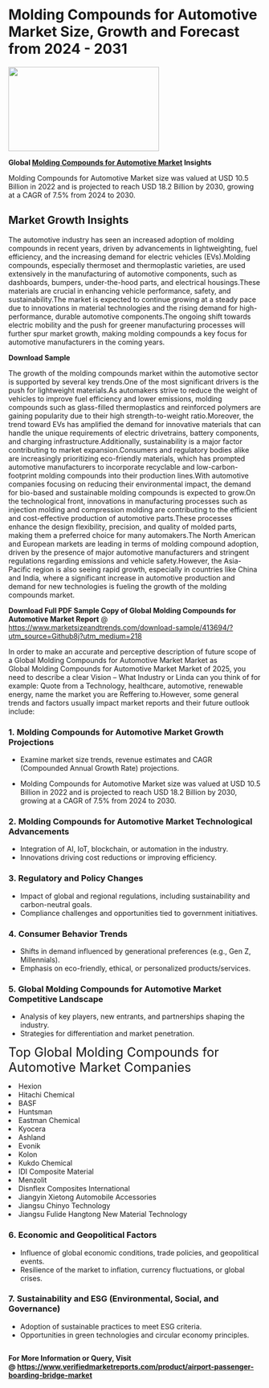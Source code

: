 <H1>Molding Compounds for Automotive Market Size, Growth and Forecast from 2024 - 2031</H1><img class="aligncenter size-medium wp-image-584254" src="https://thirdeyenews.in/wp-content/uploads/2024/09/Global-Market-Research-300x168.jpeg" alt="" width="300" height="168" /><p><strong>Global&nbsp;<a href="https://www.marketsizeandtrends.com/download-sample/413694/?utm_source=Github8j?utm_medium=218">Molding Compounds for Automotive Market</a> Insights</strong></p><p>Molding Compounds for Automotive Market size was valued at USD 10.5 Billion in 2022 and is projected to reach USD 18.2 Billion by 2030, growing at a CAGR of 7.5% from 2024 to 2030.</p><p><h2>Market Growth Insights</h2> <p>The automotive industry has seen an increased adoption of molding compounds in recent years, driven by advancements in lightweighting, fuel efficiency, and the increasing demand for electric vehicles (EVs).Molding compounds, especially thermoset and thermoplastic varieties, are used extensively in the manufacturing of automotive components, such as dashboards, bumpers, under-the-hood parts, and electrical housings.These materials are crucial in enhancing vehicle performance, safety, and sustainability.The market is expected to continue growing at a steady pace due to innovations in material technologies and the rising demand for high-performance, durable automotive components.The ongoing shift towards electric mobility and the push for greener manufacturing processes will further spur market growth, making molding compounds a key focus for automotive manufacturers in the coming years.</p> <p><strong>Download Sample</strong></p> <p>The growth of the molding compounds market within the automotive sector is supported by several key trends.One of the most significant drivers is the push for lightweight materials.As automakers strive to reduce the weight of vehicles to improve fuel efficiency and lower emissions, molding compounds such as glass-filled thermoplastics and reinforced polymers are gaining popularity due to their high strength-to-weight ratio.Moreover, the trend toward EVs has amplified the demand for innovative materials that can handle the unique requirements of electric drivetrains, battery components, and charging infrastructure.Additionally, sustainability is a major factor contributing to market expansion.Consumers and regulatory bodies alike are increasingly prioritizing eco-friendly materials, which has prompted automotive manufacturers to incorporate recyclable and low-carbon-footprint molding compounds into their production lines.With automotive companies focusing on reducing their environmental impact, the demand for bio-based and sustainable molding compounds is expected to grow.On the technological front, innovations in manufacturing processes such as injection molding and compression molding are contributing to the efficient and cost-effective production of automotive parts.These processes enhance the design flexibility, precision, and quality of molded parts, making them a preferred choice for many automakers.The North American and European markets are leading in terms of molding compound adoption, driven by the presence of major automotive manufacturers and stringent regulations regarding emissions and vehicle safety.However, the Asia-Pacific region is also seeing rapid growth, especially in countries like China and India, where a significant increase in automotive production and demand for new technologies is fueling the growth of the molding compounds market.<p><span class=""><strong>Download Full PDF Sample Copy of Global Molding Compounds for Automotive Market Report</strong> @ <a href="https://www.marketsizeandtrends.com/download-sample/413694/?utm_source=Github8j?utm_medium=218" target="_blank">https://www.marketsizeandtrends.com/download-sample/413694/?utm_source=Github8j?utm_medium=218</a></span></p><p>In order to make an accurate and perceptive description of future scope of a Global&nbsp;Molding Compounds for Automotive Market Market as Global&nbsp;Molding Compounds for Automotive Market Market of 2025, you need to describe a clear Vision &ndash; What Industry or Linda can you think of for example: Quote from a Technology, healthcare, automotive, renewable energy, name the market you are Reffering to.However, some general trends and factors usually impact market reports and their future outlook include:</p><h3>1.&nbsp;<strong>Molding Compounds for Automotive Market Growth Projections</strong></h3><ul><li>Examine market size trends, revenue estimates and CAGR (Compounded Annual Growth Rate) projections.</li><li><p>Molding Compounds for Automotive Market size was valued at USD 10.5 Billion in 2022 and is projected to reach USD 18.2 Billion by 2030, growing at a CAGR of 7.5% from 2024 to 2030.</p></li></ul><h3>2.&nbsp;<strong>Molding Compounds for Automotive Market Technological Advancements</strong></h3><ul><li>Integration of AI, IoT, blockchain, or automation in the industry.</li><li>Innovations driving cost reductions or improving efficiency.</li></ul><h3>3.&nbsp;<strong>Regulatory and Policy Changes</strong></h3><ul><li>Impact of global and regional regulations, including sustainability and carbon-neutral goals.</li><li>Compliance challenges and opportunities tied to government initiatives.</li></ul><h3>4.&nbsp;<strong>Consumer Behavior Trends</strong></h3><ul><li>Shifts in demand influenced by generational preferences (e.g., Gen Z, Millennials).</li><li>Emphasis on eco-friendly, ethical, or personalized products/services.</li></ul><h3>5.&nbsp;<strong>Global Molding Compounds for Automotive Market Competitive Landscape</strong></h3><ul><li>Analysis of key players, new entrants, and partnerships shaping the industry.</li><li>Strategies for differentiation and market penetration.</li></ul><p data-pm-slice="1 1 []"><span style="color: inherit; font-family: inherit; font-size: 25px;">Top Global Molding Compounds for Automotive Market Companies</span></p><div class="" data-test-id=""><p><li>Hexion</li><li> Hitachi Chemical</li><li> BASF</li><li> Huntsman</li><li> Eastman Chemical</li><li> Kyocera</li><li> Ashland</li><li> Evonik</li><li> Kolon</li><li> Kukdo Chemical</li><li> IDI Composite Material</li><li> Menzolit</li><li> Disnflex Composites International</li><li> Jiangyin Xietong Automobile Accessories</li><li> Jiangsu Chinyo Technology</li><li> Jiangsu Fulide Hangtong New Material Technology</li></p></div><h3>6.&nbsp;<strong>Economic and Geopolitical Factors</strong></h3><ul><li>Influence of global economic conditions, trade policies, and geopolitical events.</li><li>Resilience of the market to inflation, currency fluctuations, or global crises.</li></ul><h3>7.&nbsp;<strong>Sustainability and ESG (Environmental, Social, and Governance)</strong></h3><ul><li>Adoption of sustainable practices to meet ESG criteria.</li><li>Opportunities in green technologies and circular economy principles.</li></ul><h2><strong style="font-size: 14px;">For More Information or Query, Visit @&nbsp;</strong><a style="background-color: #ffffff; font-size: 14px;" href="https://www.marketsizeandtrends.com/report/molding-compounds-for-automotive-market/" target="_blank">https://www.verifiedmarketreports.com/product/airport-passenger-boarding-bridge-market</a></h2>